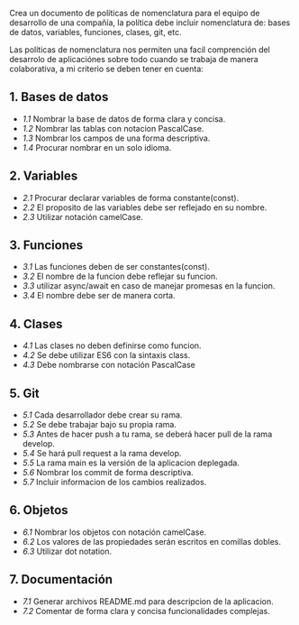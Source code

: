 Crea un documento de políticas de nomenclatura para el equipo de desarrollo de una
compañía, la política debe incluir nomenclatura de: bases de datos, variables, funciones,
clases, git, etc.


Las políticas de nomenclatura nos permiten una facil comprención del desarrolo de aplicaciónes sobre todo cuando se trabaja de manera colaborativa, a mi criterio se deben tener en cuenta:


## 1. Bases de datos
  - *1.1* Nombrar la base de datos de forma clara y concisa.
  - *1.2* Nombrar las tablas con notacion PascalCase.
  - *1.3* Nombrar los campos de una forma descriptiva.
  - *1.4* Procurar nombrar en un solo idioma.


## 2. Variables
  - *2.1* Procurar declarar variables de forma constante(const).
  - *2.2* El proposito de las variables debe ser reflejado en su nombre.
  - *2.3* Utilizar notación camelCase.


## 3. Funciones
  - *3.1* Las funciones deben de ser constantes(const).
  - *3.2* El nombre de la funcion debe reflejar su funcion.
  - *3.3* utilizar async/await en caso de manejar promesas en la funcion.
  - *3.4* El nombre debe ser de manera corta.


## 4. Clases
  - *4.1* Las clases no deben definirse como funcion.
  - *4.2* Se debe utilizar ES6 con la sintaxis class.
  - *4.3* Debe nombrarse con notación PascalCase


## 5. Git
  - *5.1* Cada desarrollador debe crear su rama.
  - *5.2* Se debe trabajar bajo su propia rama.
  - *5.3* Antes de hacer push a tu rama, se deberá hacer pull de la rama develop.
  - *5.4* Se hará pull request a la rama develop.
  - *5.5* La rama main es la versión de la aplicacion deplegada.
  - *5.6* Nombrar los commit de forma descriptiva.
  - *5.7* Incluir informacion de los cambios realizados.


## 6. Objetos
  - *6.1* Nombrar los objetos con notación camelCase.
  - *6.2* Los valores de las propiedades serán escritos en comillas dobles.
  - *6.3* Utilizar dot notation.


## 7. Documentación
  - *7.1* Generar archivos README.md para descripcion de la aplicacion.
  - *7.2* Comentar de forma clara y concisa funcionalidades complejas.